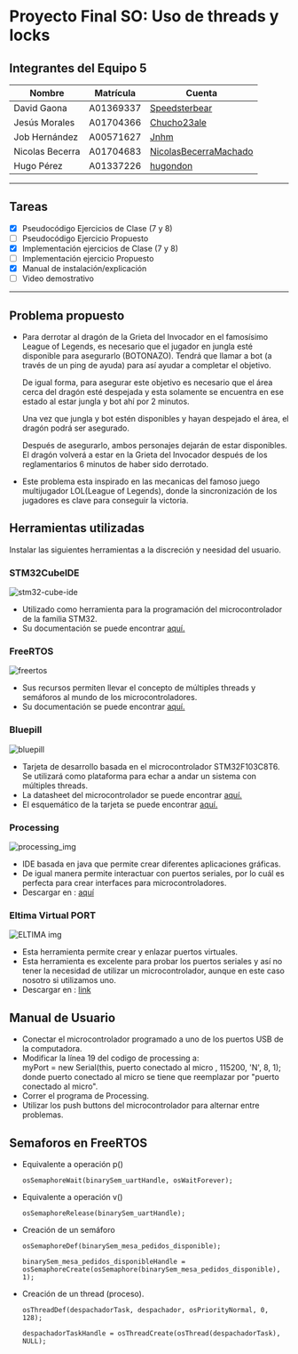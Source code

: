 # Proyecto Final SO: Uso de threads y locks 
## Integrantes del Equipo 5
| Nombre | Matrícula | Cuenta |
| ----------- | ----------- | ----------- |
| David Gaona  | A01369337  |[Speedsterbear](https://github.com/Speedsterbear)  |
| Jesús Morales| A01704366 | [Chucho23ale](https://github.com/Chucho23ale) |
| Job Hernández | A00571627 | [Jnhm](https://github.com/Jnhm) |
| Nicolas Becerra |A01704683  |[NicolasBecerraMachado](https://github.com/NicolasBecerraMachado)  |
| Hugo Pérez | A01337226 | [hugondon](https://github.com/Hugondon)  |
---
## Tareas
- [X] Pseudocódigo Ejercicios de Clase (7 y 8)
- [ ] Pseudocódigo Ejercicio Propuesto
- [X] Implementación ejercicios de Clase (7 y 8)
- [ ] Implementación ejercicio Propuesto
- [X] Manual de instalación/explicación
- [ ] Video demostrativo
---
## Problema propuesto
- Para derrotar al dragón de la Grieta del Invocador en el famosísimo League of Legends,
  es necesario que el jugador en jungla esté disponible para asegurarlo (BOTONAZO).
  Tendrá que llamar a bot (a través de un ping de ayuda) para así ayudar a completar el objetivo.
   
  De igual forma, para asegurar este objetivo es necesario que el área cerca del dragón esté
  despejada y esta solamente se encuentra en ese estado al estar jungla y bot ahí por 2 minutos.

  Una vez que jungla y bot estén disponibles y hayan despejado el área, el dragón podrá ser asegurado.

  Después de asegurarlo, ambos personajes dejarán de estar disponibles. 
  El dragón volverá a estar en la Grieta del Invocador después de los reglamentarios 6 minutos de haber sido derrotado.
- Este problema esta inspirado en las mecanicas del famoso juego multijugador LOL(League of Legends), donde la sincronización de los jugadores es clave para conseguir la victoria.
## Herramientas utilizadas
Instalar las siguientes herramientas a la discreción y neesidad del usuario.
### STM32CubeIDE
![stm32-cube-ide](https://user-images.githubusercontent.com/47252665/106367007-3465b880-6305-11eb-98c7-40b263969311.jpg)
- Utilizado como herramienta para la programación del microcontrolador de la familia STM32.
- Su documentación se puede encontrar [aquí.](https://www.st.com/en/development-tools/stm32cubeide.html#documentation)
### FreeRTOS
![freertos](https://user-images.githubusercontent.com/47252665/106366566-590c6100-6302-11eb-9a2c-a628cdd36abd.jpg)
- Sus recursos permiten llevar el concepto de múltiples threads y semáforos al mundo de los microcontroladores.
- Su documentación se puede encontrar [aquí.](https://www.freertos.org/Documentation/RTOS_book.html)
### Bluepill
![bluepill](https://user-images.githubusercontent.com/47252665/106808503-1616fa00-6630-11eb-9476-e1eb82aeda74.png)
- Tarjeta de desarrollo basada en el microcontrolador STM32F103C8T6. Se utilizará como plataforma para echar a andar un sistema con múltiples threads.
- La datasheet del microcontrolador se puede encontrar [aquí.](https://www.st.com/en/microcontrollers-microprocessors/stm32f103c8.html#documentation)
- El esquemático de la tarjeta se puede encontrar [aquí.](https://github.com/dhylands/stm32-test/blob/master/board-STM32F103-Mini/STM32F103C8T6-Schematic.pdf)
### Processing
![processing_img](https://user-images.githubusercontent.com/47252665/106808357-e7991f00-662f-11eb-8038-75ab7a09e618.png)
- IDE basada en java que permite crear diferentes aplicaciones gráficas.
- De igual manera permite interactuar con puertos seriales, por lo cuál es perfecta para crear interfaces para microcontroladores.
- Descargar en : [aquí](https://processing.org/download/)
### Eltima Virtual PORT
![ELTIMA img](https://www.eltima.com/imgnew/products/product-info/i-win/winLargeVspdIcon@2x.png)
- Esta herramienta permite crear y enlazar puertos virtuales.
- Esta herramienta es excelente para probar los puertos seriales y así no tener la necesidad de utilizar un microcontrolador, aunque  en este caso nosotro si utilizamos uno.
- Descargar en : [link](https://www.eltima.com/vspd-post-download.html)

## Manual de Usuario
- Conectar el microcontrolador programado a uno de los puertos USB de la computadora.
- Modificar la línea 19 del codigo de processing a:    
myPort = new Serial(this, puerto conectado al micro , 115200, 'N', 8, 1);   
donde puerto conectado al micro se tiene que reemplazar por "puerto conectado al micro".
- Correr el programa de Processing.
- Utilizar los push buttons del microcontrolador para alternar entre problemas.

## Semaforos en FreeRTOS
- Equivalente a operación p()

  `osSemaphoreWait(binarySem_uartHandle, osWaitForever);`
- Equivalente a operación v()

  `osSemaphoreRelease(binarySem_uartHandle);`
- Creación de un semáforo

  `osSemaphoreDef(binarySem_mesa_pedidos_disponible);`
  
  `binarySem_mesa_pedidos_disponibleHandle = osSemaphoreCreate(osSemaphore(binarySem_mesa_pedidos_disponible), 1);`
  
- Creación de un thread (proceso).

  `osThreadDef(despachadorTask, despachador, osPriorityNormal, 0, 128);`
  
  `despachadorTaskHandle = osThreadCreate(osThread(despachadorTask), NULL);`
